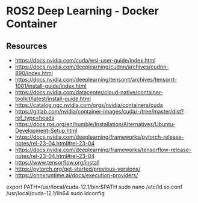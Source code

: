 # ROS2 Deep Learning - Docker Container

## Resources

- https://docs.nvidia.com/cuda/wsl-user-guide/index.html
- https://docs.nvidia.com/deeplearning/cudnn/archives/cudnn-890/index.html
- https://docs.nvidia.com/deeplearning/tensorrt/archives/tensorrt-1001/install-guide/index.html
- https://docs.nvidia.com/datacenter/cloud-native/container-toolkit/latest/install-guide.html
- https://catalog.ngc.nvidia.com/orgs/nvidia/containers/cuda
- https://gitlab.com/nvidia/container-images/cuda/-/tree/master/dist?ref_type=heads
- https://docs.ros.org/en/humble/Installation/Alternatives/Ubuntu-Development-Setup.html
- https://docs.nvidia.com/deeplearning/frameworks/pytorch-release-notes/rel-23-04.html#rel-23-04
- https://docs.nvidia.com/deeplearning/frameworks/tensorflow-release-notes/rel-23-04.html#rel-23-04
- https://www.tensorflow.org/install
- https://pytorch.org/get-started/previous-versions/
- https://onnxruntime.ai/docs/execution-providers/

export PATH=/usr/local/cuda-12.1/bin:$PATH
sudo nano /etc/ld.so.conf
/usr/local/cuda-12.1/lib64
sudo ldconfig
